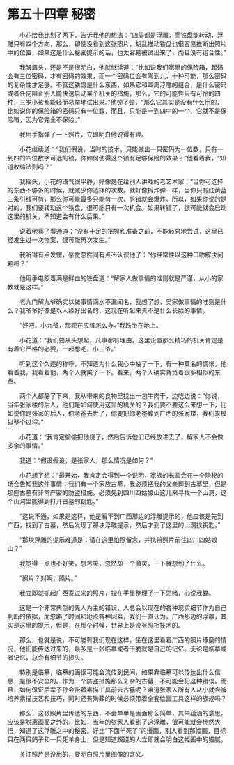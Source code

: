 # 第五十四章 秘密


　　小花给我比划了两下，告诉我他的想法：“四周都是浮雕，而铁盘能转动，浮雕只有四个方向，那么，即使没看到这张照片，胡乱推动铁盘也很容易推断出照片中的位置，如果这是什么秘密提示的话，也太容易被试出来了，而且没有组合性。”

　　我皱眉头，还是不是很明白，他就继续道：“比如说我们家里的保险箱，起码会有三位密码，才有密码的效果，而一个密码位会有零到九，十种可能，那么密码的复杂性才足够。不管这铁盘是什么东西，如果它和四周浮雕的组合，是什么密码或者任何阻止别人能快速启动某个机关的措施，那么，它的可能性只有可怜的四种，三岁小孩都能轻而易举地试出来。”他顿了顿，“那么它其实是没有什么用的，比如说你的保险箱的密码只有一位数，而且，只能是一到四中的一个，它就不是保险箱，因为它完全不保险。”

　　我用手指弹了一下照片，立即明白他说得有理。

　　小花继续道：“我们假设，当时的技术，只能做出一只密码为一位数，只有一到四的四位数字可选的锁，你如何使得这个锁有足够保险的效果？”他看着我，“知道收缩法则吗？”

　　我摇头，小花的语气很平静，好像是在给别人讲戏的老艺术家：“当你可选择的东西不够多的时候，就减少你选择的次数。就好像拆炸弹一样，当你只有红黄蓝三条引线可剪，那么你可能最多只能剪一次，剪错就会爆炸。所以，如果你说的是对的，我们要转动这个铁盘，很可能只有一次机会。如果转错了，很可能就会启动这里的机关，不知道会有什么后果。”

　　说着他看了看通道：“没有十足的把握和准备之前，不能轻易地尝试，这里已经发生过一次惨案，很可能再次发生。”

　　我听得有点发愣，感觉忽然间有点不认识他了：“你经常性以这种口吻解决问题吗？”

　　他用手电照着满是鲜血的铁盘道：“解家人做事情的准则就是严谨，从小的家教就是这样。”

　　老九门解九爷确实以做事情滴水不漏闻名，我想了想，吴家做事情的准则是什么？我爷爷好像是以人缘好出名的，这现在听起来真不是什么长脸的事情。

　　“好吧，小九爷，那现在应该怎么办。”我跌坐在地上。

　　小花道：“我们要从头想起，凡事都有理由，这里设置那么精巧的机关肯定是有着它严格的必要，一起想吧，小三爷。”

　　听到这个久违的称呼，不知道为什么我心中抽了一下，有一种莫名的惆怅，他看着我，我看着他，两个人就笑了一下。看来，两个人确实背负着很多相似的东西。

　　两个人都静了下来，我从带来的食物里找出一包牛肉干，边吃边说：“你说，当年张家楼的后人，他们是如何使用这里的机关的？我们要不要这么来想一下，比如说你是张家的后人，你老爸去世了，你要把你老爸葬到广西的张家楼，我们来模拟整个过程。”

　　小花道：“我肯定偷偷把他烧了，然后告诉他们已经放进去了，解家人不会做多余的事情。”

　　我道：“假设假设，是张家人，那么情况是如何？”

　　小花想了想：“最开始，我肯定会得到一个说明，家族的长辈会在一个隐秘的场合告知我这件事情：我们有一个家族古墓，我必须把我的父亲葬到古墓里，但是那座古墓有非常严密的防盗措施，必须先到四川四姑娘山这儿来寻找一个山洞，这个山洞里能得到打开古墓的钥匙。”

　　“这说不通，如果是这样，他是看不到广西那边的浮雕提示的，他应该是先到广西，找到了古墓，然后发现了那块浮雕提示，然后才到了这里的山洞找钥匙。”

　　“那块浮雕的提示难道是：请在这里拍照留念，并携带照片前往四川四姑娘山？”

　　我觉得一点也不好笑，想苦笑，忽然却一个激灵，一下就想到了什么。

　　“照片？对啊，照片。”

　　我立即就抓起广西寄过来的照片，捏在手里整理了一下思绪，心说我靠。

　　这是一个非常典型的先人为主的错误，人总会以现在的各种现实细节作为自己判断的依据，而忽略了时间和地点各种因素，我们一直认为，广西那边的浮雕，其实是这里的提示，但是，在那个时候，世界上是没有照相技术的。

　　那么，也就是说，不可能有我们现在这样，坐在这里看着广西的照片琢磨的情况，他们能传达过来的，最多是一张临摹或者干脆就是自己的记忆。无论是临摹或者记忆，总会有细节的损失。

　　特别是临摹，临摹的画很可能会流传到民间，如果靠临摹可以传达出什么信息，是很不安全的。作为一个防盗措施那么复杂的古墓，不可能会犯这种错误。而且，如何保证后辈子孙会带着素描工具前去古墓呢？难道张家人所有人从小就会被培养素描技艺和技巧，同时还有殉葬的时候必须带着全套绘画工具这样的族规吗？

　　那么，这张照片里传达的东西，不会单单是画面那么简单，其中蕴涵的意思，应该是脱离画面之外的，比如，当年的张家人看到了这浮雕，很可能就会恍然大悟，知道了这浮雕之中的秘密。好比“下面羊死了”的漫画，别人看到那幅画，目标只在两只鸽子和一只死羊身上，但是知道蹊跷的人立即就会明白这幅画中的猫腻。

　　关注照片是没用的，要明白照片里图像的含义。

